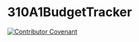# 310A1BudgetTracker


[![Contributor Covenant](https://img.shields.io/badge/Contributor%20Covenant-2.1-4baaaa.svg)](CODE_OF_CONDUCT.md)
